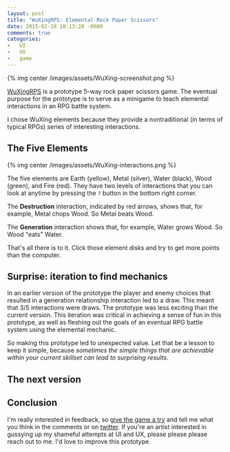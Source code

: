 ```yaml
---
layout: post
title: "WuXingRPS: Elemental Rock Paper Scissors"
date: 2015-02-28 10:13:28 -0600
comments: true
categories:
-   UI
-   UX
-   game
---
```

{% img center /images/assets/WuXing-screenshot.png %}

[WuXingRPS](http://zerosalife.itch.io/wuxingrps) is a prototype 5-way rock paper scissors game.  The eventual purpose for the prototype is to serve as a minigame to teach elemental interactions in an RPG battle system.

I chose WuXing elements because they provide a nontraditional (in terms of typical RPGs) series of interesting interactions.

## The Five Elements

{% img center /images/assets/WuXing-interactions.png %}

The five elements are Earth (yellow), Metal (silver), Water (black), Wood (green), and Fire (red).  They have two levels of interactions that you can look at anytime by pressing the `?` button in the bottom right corner.

The **Destruction** interaction, indicated by red arrows, shows that, for example, Metal chops Wood.  So Metal beats Wood.

The **Generation** interaction shows that, for example, Water grows Wood.  So Wood "eats" Water.

That's all there is to it.  Click those element disks and try to get more points than the computer.

## Surprise: iteration to find mechanics

In an earlier version of the prototype the player and enemy choices that resulted in a generation relationship interaction led to a draw.  This meant that 3/5 interactions were draws.  The prototype was less exciting than the current version.  This iteration was critical in achieving a sense of fun in this prototype, as well as fleshing out the goals of an eventual RPG battle system using the elemental mechanic.

So making this prototype led to unexpected value.  Let that be a lesson to keep it simple, because *sometimes the simple things that are achievable within your current skillset can lead to surprising results*.

## The next version

## Conclusion

I'm really interested in feedback, so [give the game a try](http://zerosalife.itch.io/wuxingrps) and tell me what you think in the comments or on [twitter](http://twitter.com/zerosalife).  If you're an artist interested in gussying up my shameful attempts at UI and UX, please please please reach out to me.  I'd love to improve this prototype.
